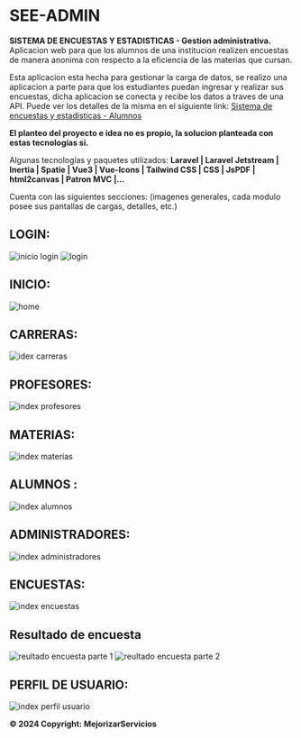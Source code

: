 # SEE-ADMIN

**SISTEMA DE ENCUESTAS Y ESTADISTICAS - Gestion administrativa.**
Aplicacion web para que los alumnos de una institucion realizen encuestas de manera anonima con respecto a la eficiencia de las materias que cursan.

Esta aplicacion esta hecha para gestionar la carga de datos, se realizo una aplicacion a parte para que los estudiantes puedan ingresar y realizar sus encuestas, dicha aplicacion se conecta y recibe los datos a traves de una API.
Puede ver los detalles de la misma en el siguiente link: [Sistema de encuestas y estadisticas - Alumnos ](https://github.com/Belen-Sosa/SeeLaravelVueStudents)

**El planteo del proyecto e idea no es propio, la solucion planteada con estas tecnologías si.**


Algunas tecnologías y paquetes utilizados:
**Laravel | Laravel Jetstream | Inertia | Spatie | Vue3 | Vue-Icons | Tailwind CSS | CSS | JsPDF | html2canvas | Patron MVC |...**

Cuenta con las siguientes secciones:
(imagenes generales, cada modulo posee sus pantallas de cargas, detalles, etc.)

## LOGIN:

![inicio login ](https://github.com/Belen-Sosa/SeeLaravelVueAdmin/blob/main/imgs-git/inicio.JPG)
![login ](https://github.com/Belen-Sosa/SeeLaravelVueAdmin/blob/main/imgs-git/login.JPG)

## INICIO:

![home ](https://github.com/Belen-Sosa/SeeLaravelVueAdmin/blob/main/imgs-git/inicio-registrado.JPG)

## CARRERAS:

![idex carreras](https://github.com/Belen-Sosa/SeeLaravelVueAdmin/blob/main/imgs-git/carreras-index.JPG)

## PROFESORES:

![index profesores](https://github.com/Belen-Sosa/SeeLaravelVueAdmin/blob/main/imgs-git/profesores-index.JPG)

## MATERIAS:

![index materias](https://github.com/Belen-Sosa/SeeLaravelVueAdmin/blob/main/imgs-git/materias-index.JPG)

## ALUMNOS :

![index alumnos](https://github.com/Belen-Sosa/SeeLaravelVueAdmin/blob/main/imgs-git/alumnos-index.JPG)

## ADMINISTRADORES:

![index administradores](https://github.com/Belen-Sosa/SeeLaravelVueAdmin/blob/main/imgs-git/admins-index.JPG)

## ENCUESTAS:
![index encuestas](https://github.com/Belen-Sosa/SeeLaravelVueAdmin/blob/main/imgs-git/encuestas-index.JPG)

## Resultado de encuesta

![reultado encuesta parte 1](https://github.com/Belen-Sosa/SeeLaravelVueAdmin/blob/main/imgs-git/resultado-ecuesta-1.JPG)
![reultado encuesta parte 2](https://github.com/Belen-Sosa/SeeLaravelVueAdmin/blob/main/imgs-git/resultado-ecuesta-2.JPG)

## PERFIL DE USUARIO:

![index perfil usuario](https://github.com/Belen-Sosa/SeeLaravelVueAdmin/blob/main/imgs-git/index-perfil-usuario.JPG)




**© 2024 Copyright: MejorizarServicios**
